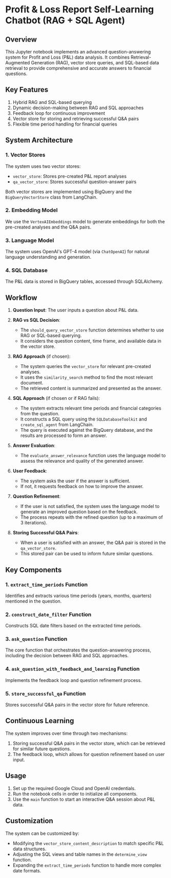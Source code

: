 # Profit & Loss Report Self-Learning Chatbot (RAG + SQL Agent)

## Overview

This Jupyter notebook implements an advanced question-answering system for Profit and Loss (P&L) data analysis. It combines Retrieval-Augmented Generation (RAG), vector store queries, and SQL-based data retrieval to provide comprehensive and accurate answers to financial questions.

## Key Features

1. Hybrid RAG and SQL-based querying
2. Dynamic decision-making between RAG and SQL approaches
3. Feedback loop for continuous improvement
4. Vector store for storing and retrieving successful Q&A pairs
5. Flexible time period handling for financial queries

## System Architecture

### 1. Vector Stores

The system uses two vector stores:
- `vector_store`: Stores pre-created P&L report analyses
- `qa_vector_store`: Stores successful question-answer pairs

Both vector stores are implemented using BigQuery and the `BigQueryVectorStore` class from LangChain.

### 2. Embedding Model

We use the `VertexAIEmbeddings` model to generate embeddings for both the pre-created analyses and the Q&A pairs.

### 3. Language Model

The system uses OpenAI's GPT-4 model (via `ChatOpenAI`) for natural language understanding and generation.

### 4. SQL Database

The P&L data is stored in BigQuery tables, accessed through SQLAlchemy.

## Workflow

1. **Question Input**: The user inputs a question about P&L data.

2. **RAG vs SQL Decision**:
   - The `should_query_vector_store` function determines whether to use RAG or SQL-based querying.
   - It considers the question content, time frame, and available data in the vector store.

3. **RAG Approach** (if chosen):
   - The system queries the `vector_store` for relevant pre-created analyses.
   - It uses the `similarity_search` method to find the most relevant document.
   - The retrieved content is summarized and presented as the answer.

4. **SQL Approach** (if chosen or if RAG fails):
   - The system extracts relevant time periods and financial categories from the question.
   - It constructs a SQL query using the `SQLDatabaseToolkit` and `create_sql_agent` from LangChain.
   - The query is executed against the BigQuery database, and the results are processed to form an answer.

5. **Answer Evaluation**:
   - The `evaluate_answer_relevance` function uses the language model to assess the relevance and quality of the generated answer.

6. **User Feedback**:
   - The system asks the user if the answer is sufficient.
   - If not, it requests feedback on how to improve the answer.

7. **Question Refinement**:
   - If the user is not satisfied, the system uses the language model to generate an improved question based on the feedback.
   - The process repeats with the refined question (up to a maximum of 3 iterations).

8. **Storing Successful Q&A Pairs**:
   - When a user is satisfied with an answer, the Q&A pair is stored in the `qa_vector_store`.
   - This stored pair can be used to inform future similar questions.

## Key Components

### 1. `extract_time_periods` Function
Identifies and extracts various time periods (years, months, quarters) mentioned in the question.

### 2. `construct_date_filter` Function
Constructs SQL date filters based on the extracted time periods.

### 3. `ask_question` Function
The core function that orchestrates the question-answering process, including the decision between RAG and SQL approaches.

### 4. `ask_question_with_feedback_and_learning` Function
Implements the feedback loop and question refinement process.

### 5. `store_successful_qa` Function
Stores successful Q&A pairs in the vector store for future reference.

## Continuous Learning

The system improves over time through two mechanisms:
1. Storing successful Q&A pairs in the vector store, which can be retrieved for similar future questions.
2. The feedback loop, which allows for question refinement based on user input.

## Usage

1. Set up the required Google Cloud and OpenAI credentials.
2. Run the notebook cells in order to initialize all components.
3. Use the `main` function to start an interactive Q&A session about P&L data.

## Customization

The system can be customized by:
- Modifying the `vector_store_content_description` to match specific P&L data structures.
- Adjusting the SQL views and table names in the `determine_view` function.
- Expanding the `extract_time_periods` function to handle more complex date formats.
